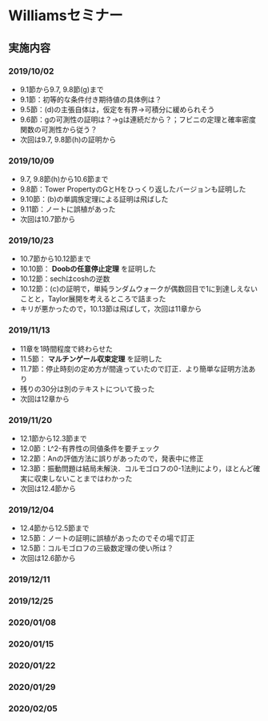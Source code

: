 # Williamsセミナー
## 実施内容
### 2019/10/02
- 9.1節から9.7, 9.8節(g)まで
- 9.1節：初等的な条件付き期待値の具体例は？
- 9.5節：(d)の主張自体は，仮定を有界→可積分に緩められそう
- 9.6節：gの可測性の証明は？→gは連続だから？；フビニの定理と確率密度関数の可測性から従う？
- 次回は9.7, 9.8節(h)の証明から
### 2019/10/09
- 9.7, 9.8節(h)から10.6節まで
- 9.8節：Tower PropertyのGとHをひっくり返したバージョンも証明した
- 9.10節：(b)の単調族定理による証明は飛ばした
- 9.11節：ノートに誤植があった
- 次回は10.7節から
### 2019/10/23
- 10.7節から10.12節まで
- 10.10節： **Doobの任意停止定理** を証明した
- 10.12節：sechはcoshの逆数
- 10.12節：(c)の証明で，単純ランダムウォークが偶数回目で1に到達しえないことと，Taylor展開を考えるところで詰まった
- キリが悪かったので，10.13節は飛ばして，次回は11章から
### 2019/11/13
- 11章を1時間程度で終わらせた
- 11.5節： **マルチンゲール収束定理** を証明した
- 11.7節：停止時刻の定め方が間違っていたので訂正．より簡単な証明方法あり
- 残りの30分は別のテキストについて扱った
- 次回は12章から
### 2019/11/20
- 12.1節から12.3節まで
- 12.0節：L^2-有界性の同値条件を要チェック
- 12.2節：Anの評価方法に誤りがあったので，発表中に修正
- 12.3節：振動問題は結局未解決．コルモゴロフの0-1法則により，ほとんど確実に収束しないことまではわかった
- 次回は12.4節から
### 2019/12/04
- 12.4節から12.5節まで
- 12.5節：ノートの証明に誤植があったのでその場で訂正
- 12.5節：コルモゴロフの三級数定理の使い所は？
- 次回は12.6節から
### 2019/12/11
### 2019/12/25
### 2020/01/08
### 2020/01/15
### 2020/01/22
### 2020/01/29
### 2020/02/05
